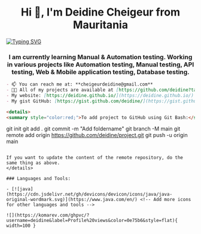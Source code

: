 <!DOCTYPE html>
<html lang="en">
<head>
    <meta charset="UTF-8">
    <meta name="viewport" content="width=device-width, initial-scale=1.0">
    <title>Deidine Cheigeur - Developer</title>
</head>
<body>
    <h1 style="text-align: center;">Hi 👋, I'm Deidine Cheigeur from Mauritania</h1>
    <a href="https://git.io/typing-svg">
        <img src="https://readme-typing-svg.demolab.com?font=Fira+Code&pause=1000&width=435&lines=i'am+a develloper+in+php+mysql+java;cpp+c+javascript+dart" alt="Typing SVG" />
    </a>
    <h3 style="text-align: center;">I am currently learning Manual & Automation testing. Working in various projects like Automation testing, Manual testing, API testing, Web & Mobile application testing, Database testing.</h3>

  
 
```markdown
- 📫 You can reach me at: **cheigeurdeidine@gmail.com**
- 👨‍💻 All of my projects are available at [https://github.com/deidine?tab=repositories](https://github.com/deidine?tab=repositories)
- My website: [https://deidine.github.io/](https://deidine.github.io/)
- My gist GitHub: [https://gist.github.com/deidine/](https://gist.github.com/deidine/)

<details>
<summary style="color:red;">To add project to GitHub using Git Bash:</summary>

```
git init
git add .
git commit -m "Add foldername"
git branch -M main
git remote add origin https://github.com/deidine/project.git
git push -u origin main
```

If you want to update the content of the remote repository, do the same thing as above.
</details>

### Languages and Tools:

- [![java](https://cdn.jsdelivr.net/gh/devicons/devicon/icons/java/java-original-wordmark.svg)](https://www.java.com/en/) <!-- Add more icons for other languages and tools -->

![](https://komarev.com/ghpvc/?username=deidine&label=Profile%20views&color=0e75b6&style=flat){ width=100 }
```
 
</body>
</html>
